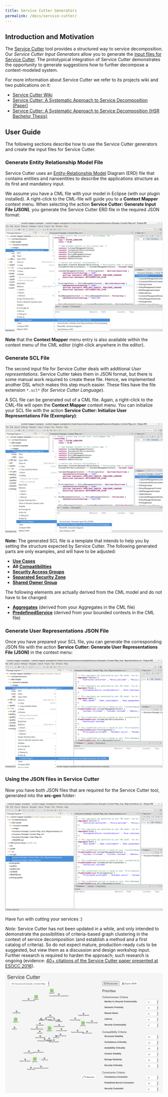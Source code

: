 ```yaml
---
title: Service Cutter Generators
permalink: /docs/service-cutter/
---
```


## Introduction and Motivation
The [Service Cutter](http://servicecutter.github.io/) tool provides a structured way to service decomposition. Our _Service Cutter Input Generators_ allow you to generate the [input files for Service Cutter](https://github.com/ServiceCutter/ServiceCutter/wiki/User-Representations). The prototypical integration of Service Cutter demonstrates the opportunity to generate suggestions how to further decompose a context-modeled system.

For more information about Service Cutter we refer to its projects wiki and two publications on it:

 * [Service Cutter Wiki](https://github.com/ServiceCutter/ServiceCutter/wiki)
 * [Service Cutter: A Systematic Approach to Service Decomposition (Paper)](https://link.springer.com/chapter/10.1007/978-3-319-44482-6_12)
 * [Service Cutter: A Systematic Approach to Service Decomposition (HSR Bachelor Thesis)](https://eprints.hsr.ch/476/)

## User Guide
The following sections describe how to use the Service Cutter generators and create the input files for Service Cutter.

### Generate Entity Relationship Model File
Service Cutter uses an [Entity-Relationship Model](https://github.com/ServiceCutter/ServiceCutter/wiki/ERM) Diagram (ERD) file that contains entities and nanoentities to describe the applications structure as its first and mandatory input. 

We assume you have a CML file with your model in Eclipse (with our plugin installed). A right-click to the CML-file will guide you to a **Context Mapper** context menu. When selecting the action **Service Cutter: Generate Input File (JSON)**, you generate the Service Cutter ERD file in the required JSON format:

<a href="/img/service-cutter-input-generation-1.png">![Generate ServiceCutter ERD File](/img/service-cutter-input-generation-1.png)</a>

<div class="alert alert-custom">
<strong>Note</strong> that the <strong>Context Mapper</strong> menu entry is also available within the context menu uf the CML editor 
(right-click anywhere in the editor).
</div>

### Generate SCL File
The second input file for Service Cutter deals with additional *User representations*. Service Cutter takes them in JSON format, but  there is some manual work required to create these file. Hence, we implemented another DSL which makes this step much easier. These files have the file extension `*.scl*` (for *Service Cutter Language*).

A SCL file can be generated out of a CML file. Again, a right-click to the CML-file will open the **Context Mapper** context menu. You can initialize your SCL file with the action **Service Cutter: Initialize User Representations File (Exemplary)**:

<a href="/img/service-cutter-input-generation-2.png">![Generate ServiceCutter SCL File](/img/service-cutter-input-generation-2.png)</a>

**Note:** The generated SCL file is a template that intends to help you by setting the structure expected by Service Cutter. The following generated parts are only examples, and 
will have to be adjusted:

 * **[Use Cases](https://github.com/ServiceCutter/ServiceCutter/wiki/Use-Cases)**
 * **All [Compatibilities](https://github.com/ServiceCutter/ServiceCutter/wiki/Compatibilities)**
 * **[Security Access Groups](https://github.com/ServiceCutter/ServiceCutter/wiki/Security-access-groups)**
 * **[Separated Security Zone](https://github.com/ServiceCutter/ServiceCutter/wiki/Separated-security-zones)**
 * **[Shared Owner Group](https://github.com/ServiceCutter/ServiceCutter/wiki/Shared-owner-groups)**

The following elements are actually derived from the CML model and do not have to be changed:

 * **[Aggregates](https://github.com/ServiceCutter/ServiceCutter/wiki/Aggregates)** (derived from your Aggregates in the CML file)
 * **[PredefinedService](https://github.com/ServiceCutter/ServiceCutter/wiki/Predefined-services)** (derived from your bounded contexts in the CML file)

### Generate User Representations JSON File
Once you have prepared your SCL file, you can generate the corresponding JSON file with the action **Service Cutter: Generate User Representations File (JSON)** in the context menu:

<a href="/img/service-cutter-input-generation-3.png">![Generate ServiceCutter JSON out of SCL File](/img/service-cutter-input-generation-3.png)</a>

### Using the JSON files in Service Cutter
Now you have both JSON files that are required for the Service Cutter tool, generated into the **src-gen** folder:

<a href="/img/service-cutter-input-generation-4.png">![Generated JSON files for Service Cutter](/img/service-cutter-input-generation-4.png)</a>

Have fun with cutting your services :)

*Note:* Service Cutter has not been updated in a while, and only intended to demonstrate the possibilities of criteria-based graph clustering in the context of service decomposition (and establish a method and a first catalog of criteria). So do not expect mature, production-ready cuts to be suggested, but view them as a discussion and design workshop input. Further research is required to harden the approach; such research is ongoing (evidence: [40+ citations of the Service Cutter paper presented at ESOCC 2016](https://www.researchgate.net/publication/307873263_Service_Cutter_A_Systematic_Approach_to_Service_Decomposition)).  

<a href="/img/service-cutter-insurance-example.png">![Service Cutter Insurance Example](/img/service-cutter-insurance-example.png)</a>



